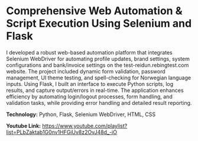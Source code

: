 # Comprehensive Web Automation & Script Execution Using Selenium and Flask

I developed a robust web-based automation platform that integrates Selenium WebDriver for automating profile updates, brand settings, system configurations and bank/invoice settings on the test-reidun.rebingtest.com website. The project included dynamic form validation, password management, UI theme testing, and spell-checking for Norwegian language inputs. Using Flask, I built an interface to execute Python scripts, log results, and capture output/errors in real-time. The application enhances efficiency by automating login/logout processes, form handling, and validation tasks, while providing error handling and detailed result reporting.

**Technology:** Python, Flask, Selenium WebDriver, HTML, CSS

**Youtube Link:** https://www.youtube.com/playlist?list=PLbZaktab1G0nv1HFGiUv8z2OvJ48d_-iO
